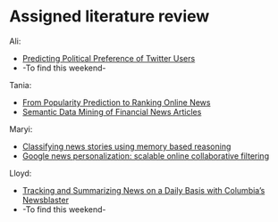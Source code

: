# Assigned literature review

Ali:

 * [Predicting Political Preference of Twitter Users](https://webdocs.cs.ualberta.ca/~drafiei/papers/asonam13.pdf)
 * -To find this weekend-


Tania:

 * [From Popularity Prediction to Ranking Online News](https://hal.inria.fr/hal-00982936/PDF/fromPopularityToRanking.pdf)
 * [Semantic Data Mining of Financial News Articles](http://link.springer.com/chapter/10.1007/978-3-642-40897-7_20)


Maryi:

 * [Classifying news stories using memory based reasoning](http://dl.acm.org.ezproxy.library.uvic.ca/citation.cfm?id=133177)
 * [Google news personalization: scalable online collaborative filtering](http://dl.acm.org/citation.cfm?id=1242610)


Lloyd:
 
 * [Tracking and Summarizing News on a Daily Basis with Columbia’s Newsblaster](http://www1.cs.columbia.edu/~sable/research/hlt-blaster.pdf)
 * -To find this weekend-
